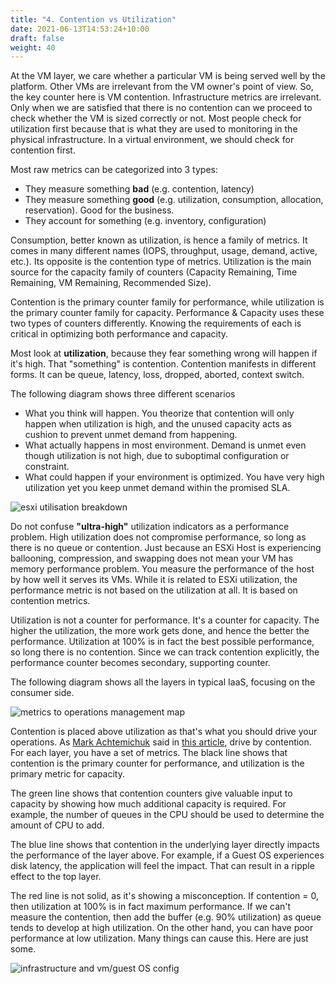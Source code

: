 ```yaml
---
title: "4. Contention vs Utilization"
date: 2021-06-13T14:53:24+10:00
draft: false
weight: 40
---
```


At the VM layer, we care whether a particular VM is being served well by the platform. Other VMs are irrelevant from the VM owner's point of view. So, the key counter here is VM contention. Infrastructure metrics are irrelevant. Only when we are satisfied that there is no contention can we proceed to check whether the VM is sized correctly or not. Most people check for utilization first because that is what they are used to monitoring in the physical infrastructure. In a virtual environment, we should check for contention first.

Most raw metrics can be categorized into 3 types:

- They measure something **bad** (e.g. contention, latency)
- They measure something **good** (e.g. utilization, consumption, allocation, reservation). Good for the business.
- They account for something (e.g. inventory, configuration)

Consumption, better known as utilization, is hence a family of metrics. It comes in many different names (IOPS, throughput, usage, demand, active, etc.). Its opposite is the contention type of metrics. Utilization is the main source for the capacity family of counters (Capacity Remaining, Time Remaining, VM Remaining, Recommended Size).

Contention is the primary counter family for performance, while utilization is the primary counter family for capacity. Performance & Capacity uses these two types of counters differently. Knowing the requirements of each is critical in optimizing both performance and capacity.

Most look at **utilization**, because they fear something wrong will happen if it's high. That "something" is contention. Contention manifests in different forms. It can be queue, latency, loss, dropped, aborted, context switch.

The following diagram shows three different scenarios

- What you think will happen. You theorize that contention will only happen when utilization is high, and the unused capacity acts as cushion to prevent unmet demand from happening.
- What actually happens in most environment. Demand is unmet even though utilization is not high, due to suboptimal configuration or constraint.
- What could happen if your environment is optimized. You have very high utilization yet you keep unmet demand within the promised SLA.

![esxi utilisation breakdown](1.2.4-fig-1.png)

Do not confuse **"ultra-high"** utilization indicators as a performance problem. High utilization does not compromise performance, so long as there is no queue or contention. Just because an ESXi Host is experiencing ballooning, compression, and swapping does not mean your VM has memory performance problem. You measure the performance of the host by how well it serves its VMs. While it is related to ESXi utilization, the performance metric is not based on the utilization at all. It is based on contention metrics.

Utilization is not a counter for performance. It's a counter for capacity. The higher the utilization, the more work gets done, and hence the better the performance. Utilization at 100% is in fact the best possible performance, so long there is no contention. Since we can track contention explicitly, the performance counter becomes secondary, supporting counter.

The following diagram shows all the layers in typical IaaS, focusing on the consumer side.

![metrics to operations management map](1.2.4-fig-2.png)

Contention is placed above utilization as that's what you should drive your operations. As [Mark Achtemichuk](https://blogs.vmware.com/vsphere/author/mark_achtemichuk) said in [this article](https://blogs.vmware.com/vsphere/2015/11/vcpu-to-pcpu-ratios-are-they-still-relevant.html), drive by contention. For each layer, you have a set of metrics. The black line shows that contention is the primary counter for performance, and utilization is the primary metric for capacity.

The green line shows that contention counters give valuable input to capacity by showing how much additional capacity is required. For example, the number of queues in the CPU should be used to determine the amount of CPU to add.

The blue line shows that contention in the underlying layer directly impacts the performance of the layer above. For example, if a Guest OS experiences disk latency, the application will feel the impact. That can result in a ripple effect to the top layer.

The red line is not solid, as it's showing a misconception. If contention = 0, then utilization at 100% is in fact maximum performance. If we can't measure the contention, then add the buffer (e.g. 90% utilization) as queue tends to develop at high utilization. On the other hand, you can have poor performance at low utilization. Many things can cause this. Here are just some.

![infrastructure and vm/guest OS config](1.2.4-fig-3.png)